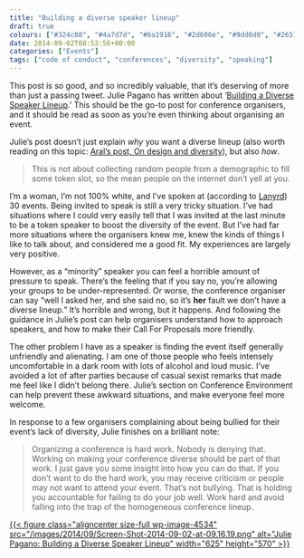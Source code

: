 ```yaml
---
title: "Building a diverse speaker lineup"
draft: true
colours: ["#324c88", "#4a7d7d", "#6a1916", "#2d606e", "#9dd0d0", "#26515d", "#9dd0d0"]
date: 2014-09-02T08:53:56+00:00
categories: ["Events"]
tags: ["code of conduct", "conferences", "diversity", "speaking"]
---
```


This post is so good, and so incredibly valuable, that it’s deserving of more than just a passing tweet. Julie Pagano has written about ‘[Building a Diverse Speaker Lineup](http://juliepagano.com/blog/2014/08/26/building-a-diverse-speaker-lineup/).’ This should be the go-to post for conference organisers, and it should be read as soon as you’re even thinking about organising an event.

Julie’s post doesn’t just explain *why* you want a diverse lineup (also worth reading on this topic: [Aral’s post, On design and diversity](https://aralbalkan.com/notes/on-design-and-diversity/)), but also *how*.

> This is not about collecting random people from a demographic to fill some token slot, so the mean people on the internet don’t yell at you.

I’m a woman, I’m not 100% white, and I’ve spoken at (according to [Lanyrd](http://lanyrd.com/profile/laurakalbag/)) 30 events. Being invited to speak is still a very tricky situation. I’ve had situations where I could very easily tell that I was invited at the last minute to be a token speaker to boost the diversity of the event. But I’ve had far more situations where the organisers knew me, knew the kinds of things I like to talk about, and considered me a good fit. My experiences are largely very positive.

However, as a “minority” speaker you can feel a horrible amount of pressure to speak. There’s the feeling that if you say no, you’re allowing your groups to be under-represented. Or worse, the conference organiser can say “well I asked her, and she said no, so it’s **her** fault we don’t have a diverse lineup.” It’s horrible and wrong, but it happens. And following the guidance in Julie’s post can help organisers understand how to approach speakers, and how to make their Call For Proposals more friendly.

The other problem I have as a speaker is finding the event itself generally unfriendly and alienating. I am one of those people who feels intensely uncomfortable in a dark room with lots of alcohol and loud music. I’ve avoided a lot of after parties because of casual sexist remarks that made me feel like I didn’t belong there. Julie’s section on Conference Environment can help prevent these awkward situations, and make everyone feel more welcome.

In response to a few organisers complaining about being bullied for their event’s lack of diversity, Julie finishes on a brilliant note:

> Organizing a conference is hard work. Nobody is denying that. Working on making your conference diverse should be part of that work. I just gave you some insight into how you can do that. If you don’t want to do the hard work, you may receive criticism or people may not want to attend your event. That’s not bullying. That is holding you accountable for failing to do your job well. Work hard and avoid falling into the trap of the homogeneous conference lineup.

[{{< figure class="aligncenter size-full wp-image-4534" src="/images/2014/09/Screen-Shot-2014-09-02-at-09.16.19.png" alt="Julie Pagano: Building a Diverse Speaker Lineup" width="625" height="570" >}}](http://juliepagano.com/blog/2014/08/26/building-a-diverse-speaker-lineup/)

